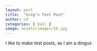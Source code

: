 ```yaml
---
layout: post
title:  "Greg's Test Post"
author: cd
categories: [ ball ]
image: assets/images/16.jpg
---
```


I like to make test posts, as I am a dingus